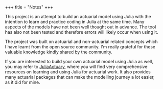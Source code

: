 +++
title = "Notes"
+++

This project is an attempt to build an actuarial model using Julia with the intention to learn and practice coding in Julia at the same time. Many aspects of the models have not been well thought out in advance. The tool has also not been tested and therefore errors will likely occur when using it.

The project was built on actuarial and non-actuarial related concepts which I have learnt from the open source community. I'm really grateful for these valuable knowledge kindly shared by the community.

If you are interested to build your own actuarial model using Julia as well, you may refer to [JuliaActuary](https://juliaactuary.org), where you will find very comprehensive resources on learning and using Julia for actuarial work. It also provides many actuarial packages that can make the modelling journey a lot easier, as it did for mine.
